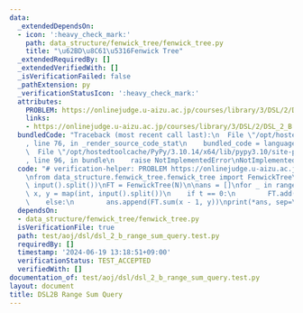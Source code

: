 ```yaml
---
data:
  _extendedDependsOn:
  - icon: ':heavy_check_mark:'
    path: data_structure/fenwick_tree/fenwick_tree.py
    title: "\u62BD\u8C61\u5316Fenwick Tree"
  _extendedRequiredBy: []
  _extendedVerifiedWith: []
  _isVerificationFailed: false
  _pathExtension: py
  _verificationStatusIcon: ':heavy_check_mark:'
  attributes:
    PROBLEM: https://onlinejudge.u-aizu.ac.jp/courses/library/3/DSL/2/DSL_2_B
    links:
    - https://onlinejudge.u-aizu.ac.jp/courses/library/3/DSL/2/DSL_2_B
  bundledCode: "Traceback (most recent call last):\n  File \"/opt/hostedtoolcache/PyPy/3.10.14/x64/lib/pypy3.10/site-packages/onlinejudge_verify/documentation/build.py\"\
    , line 76, in _render_source_code_stat\n    bundled_code = language.bundle(\n\
    \  File \"/opt/hostedtoolcache/PyPy/3.10.14/x64/lib/pypy3.10/site-packages/onlinejudge_verify/languages/python.py\"\
    , line 96, in bundle\n    raise NotImplementedError\nNotImplementedError\n"
  code: "# verification-helper: PROBLEM https://onlinejudge.u-aizu.ac.jp/courses/library/3/DSL/2/DSL_2_B\n\
    \nfrom data_structure.fenwick_tree.fenwick_tree import FenwickTree\n\nN, Q = map(int,\
    \ input().split())\nFT = FenwickTree(N)\n\nans = []\nfor _ in range(Q):\n    t,\
    \ x, y = map(int, input().split())\n    if t == 0:\n        FT.add(x - 1, y)\n\
    \    else:\n        ans.append(FT.sum(x - 1, y))\nprint(*ans, sep=\"\\n\")\n"
  dependsOn:
  - data_structure/fenwick_tree/fenwick_tree.py
  isVerificationFile: true
  path: test/aoj/dsl/dsl_2_b_range_sum_query.test.py
  requiredBy: []
  timestamp: '2024-06-19 13:18:51+09:00'
  verificationStatus: TEST_ACCEPTED
  verifiedWith: []
documentation_of: test/aoj/dsl/dsl_2_b_range_sum_query.test.py
layout: document
title: DSL2B Range Sum Query
---
```


